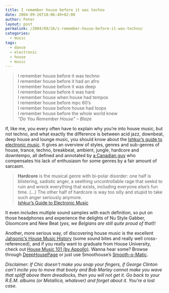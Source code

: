 ```yaml
---
title: I remember house before it was techno
date: 2004-09-26T18:06:49+02:00
author: Peter
layout: post
permalink: /2004/09/26/i-remember-house-before-it-was-techno/
categories:
  - music
tags:
  - dance
  - electronic
  - house
  - music
---
```

> I remember house before it was techno  
> I remember house before it had an afro  
> I remember house before it was deep  
> I remember house before it was hard  
> I remember house when house had tempos  
> I remember house before mpc 60&#8217;s  
> I remember house before house had loops  
> I remember house before the whole world knew  
> _&#8220;Do You Remember House&#8221; &#8211; Blaze_

If, like me, you every often have to explain why you&#8217;re into house music, but not techno, and what exactly the difference is between acid jazz, downbeat, deep house and lounge music, you should know about the [Ishkur&#8217;s guide to electronic music](http://www.di.fm/edmguide/edmguide.html). It gives an overview of styles, genres and sub-genres of house, trance, techno, breakbeat, ambient, jungle, hardcore and downtempo, all defined and annotated by [a Canadian guy](http://www.ishkur.com) who compensates his lack of enthusiasm for some genres by a fair amount of sarcasm.

> **Hardcore** is the musical genre with bi-polar disorder: one half is blistering, sadistic anger, a seething uncontrollable rage that seekd to ruin and wreck everything that exists, including everyone else&#8217;s fun time. (&#8230;) The other half of hardcore is way too silly and stupid to take such anger seriously anymore.  
> [Ishkur&#8217;s Guide to Electronic Music](http://www.di.fm/edmguide/edmguide.html)

It even includes multiple sound samples with each definition, so put on those headphones and experience the delights of Nu Style Gabber, Gloomcore and New Beat (_yes, we Belgians are still quite proud of that_)!

Another, more serious way, of discovering house music is the excellent [Jahsonic&#8217;s House Music History](http://www.jahsonic.com/House.html) (some sound bites and really well cross-referenced), and if you really want to graduate from House University, check out [House Music 101 (by Appollo)](http://www.livingart.com/raving/articles/housemusic101.htm). Wanna hear some? Browse through [DeepHousePage](http://www.deephousepage.com) or just use Smoothouse&#8217;s [Smooth-o-Matic](http://www.smoothouse.org/smoothouse/random.html).

_Disclaimer: If Chic doesn't make you snap your fingers, if George Clinton can&#8217;t incite you to move that booty and Bob Marley cannot make you wave that spliff above them dreadlocks, then you will not get it. Go back to your R.E.M. albums (or Metallica, whatever) and forget about it. You&#8217;re a lost case._
